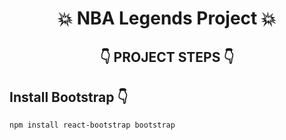 # <center>💥 NBA Legends Project 💥</center>

## <center>👇 PROJECT STEPS 👇</center>

## Install Bootstrap 👇

```bash
npm install react-bootstrap bootstrap
```

## 

```javascript

```

## 

```javascript

```

## 

```javascript

```